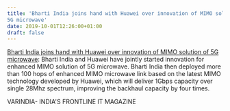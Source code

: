 ```yaml
---
title: 'Bharti India joins hand with Huawei over innovation of MIMO solution of
5G microwave'
date: 2019-10-01T12:26:00+01:00
draft: false
---
```


[Bharti India joins hand with Huawei over innovation of MIMO solution of 5G microwave](https://varindia.com/news/bharti-india-joins-hand-with-huawei-over-innovation-of-mimo-solution-of-5g-microwave#.XZM3z-duy9E.blogger): Bharti India and Huawei have jointly started innovation for enhanced MIMO solution of 5G microwave. Bharti India then deployed more than 100 hops of enhanced MIMO microwave link based on the latest MIMO technology developed by Huawei, which will deliver 1Gbps capacity over single 28Mhz spectrum, improving the backhaul capacity by four times.  
  
VARINDIA- INDIA'S FRONTLINE IT MAGAZINE